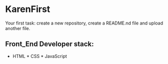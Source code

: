 # KarenFirst
Your first task: create a new repository, create a README.nd file and upload another file.
## Front_End Developer stack:
* HTML
﻿﻿* CSS
﻿﻿* JavaScript
